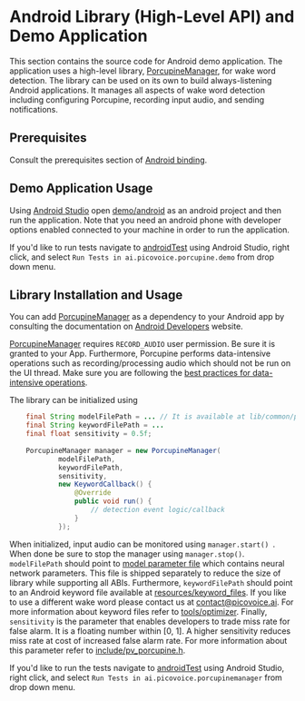 # Android Library (High-Level API) and Demo Application

This section contains the source code for Android demo application. The application uses a
high-level library, [PorcupineManager](/demo/android/porcupinemanager), for wake word detection. The library can be 
used on its own to build always-listening Android applications. It manages all aspects of wake word detection 
including configuring Porcupine, recording input audio, and sending notifications.

## Prerequisites

Consult the prerequisites section of [Android binding](/binding/android).

## Demo Application Usage

Using [Android Studio](https://developer.android.com/studio/index.html) open [demo/android](/demo/android) as an android
project and then run the application. Note that you need an android phone with developer options enabled connected to
your machine in order to run the application.

If you'd like to run tests navigate to [androidTest](/demo/android/app/src/androidTest/java/ai/picovoice/porcupine/demo) using Android Studio,
right click, and select `Run Tests in ai.picovoice.porcupine.demo` from drop down menu.


## Library Installation and Usage

You can add [PorcupineManager](/demo/android/porcupinemanager) as a dependency to
your Android app by consulting the documentation on
[Android Developers](https://developer.android.com/studio/projects/android-library.html#AddDependency) website.

[PorcupineManager](/demo/android/porcupinemanager) requires `RECORD_AUDIO` user permission. Be sure it is granted to your App.
Furthermore, Porcupine performs data-intensive operations such as recording/processing audio which should not be run on the
UI thread. Make sure you are following the [best practices for data-intensive operations](https://developer.android.com/training/multiple-threads/index.html).

The library can be initialized using

```java
    final String modelFilePath = ... // It is available at lib/common/porcupine_params.pv
    final String keywordFilePath = ...
    final float sensitivity = 0.5f;
    
    PorcupineManager manager = new PorcupineManager(
            modelFilePath,
            keywordFilePath,
            sensitivity,
            new KeywordCallback() {
                @Override
                public void run() {
                    // detection event logic/callback
                }
            });
``` 

When initialized, input audio can be monitored using ```manager.start() ```. When done be sure to stop the manager using
```manager.stop()```. `modelFilePath` should point to [model parameter file](/lib/common/porcupine_params.pv) which contains
neural network parameters. This file is shipped separately to reduce the size of library while supporting all ABIs. Furthermore,
`keywordFilePath` should point to an Android keyword file available at [resources/keyword_files](/resources/keyword_files). If you
like to use a different wake word please contact us at contact@picovoice.ai. For more information about keyword files refer to
[tools/optimizer](/tools/optimizer). Finally, `sensitivity` is the parameter that enables developers to trade miss rate for false alarm. It is a floating number within
[0, 1]. A higher sensitivity reduces miss rate at cost of increased false alarm rate. For more information about this parameter 
refer to [include/pv_porcupine.h](/include/pv_porcupine.h).

If you'd like to run the tests navigate to [androidTest](/demo/android/porcupinemanager/src/androidTest/java/ai/picovoice/porcupinemanager) using Android Studio,
right click, and select `Run Tests in ai.picovoice.porcupinemanager` from drop down menu.

